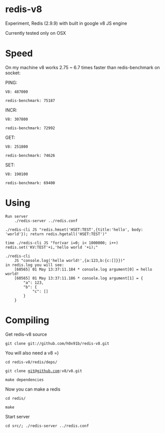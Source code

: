 redis-v8
========

Experiment, Redis (2.9.9) with built in google v8 JS engine

Currently tested only on OSX

Speed
=====

On my machine v8 works 2.75 ~ 6.7 times faster than redis-benchmark on socket:

PING: 
	
	V8: 487000
	
	redis-benchmark: 75187

INCR:
	
	V8: 307800
	
	redis-benchmark: 72992

GET:
	
	V8: 251800
	
	redis-benchmark: 74626

SET:
	
	V8: 190100
	
	redis-benchmark: 69400

Using
=====
	Run server
		./redis-server ../redis.conf

	./redis-cli JS "redis.hmset('HSET:TEST',{title:'hello', body: 'world'}); return redis.hgetall('HSET:TEST')"

	time ./redis-cli JS "for(var i=0; i< 1000000; i++) redis.set('KV:TEST'+i,'hello world '+i);"

	./redis-cli
		JS "console.log('hello world!',{a:123,b:{c:[]}})"
	in redis.log you will see:
		[60565] 01 May 13:37:11.184 * console.log argument[0] = hello world!
		[60565] 01 May 13:37:11.186 * console.log argument[1] = {
			"a": 123,
			"b": {
				"c": []
			}
		}


Compiling
=========

Get redis-v8 source

<code>git clone git://github.com/h0x91b/redis-v8.git</code>

You will also need a v8 =)

<code>cd redis-v8/redis/deps/</code>

<code>git clone git@github.com:v8/v8.git</code>

<code>make dependencies</code>

Now you can make a redis

<code>cd redis/</code>

<code>make</code>

Start server

<code>cd src/; ./redis-server ../redis.conf</code>
